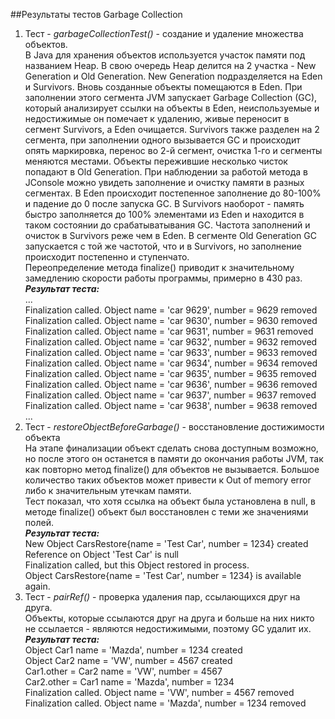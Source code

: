 ##Результаты тестов Garbage Collection

1.  Тест - _garbageCollectionTest()_ - создание и удаление множества объектов.  
В Java для хранения объектов используется участок памяти под названием Heap. В свою очередь Heap 
делится на 2 участка - New Generation и Old Generation. New Generation подразделяется на Eden и 
Survivors. Вновь созданные объекты помещаются в Eden. При заполнении этого сегмента JVM запускает 
Garbage Collection (GC), который анализирует ссылки на объекты в Eden, неиспользуемые и недостижимые
он помечает к удалению, живые переносит в сегмент Survivors, а Eden очищается. Survivors также 
разделен на 2 сегмента, при заполнении одного вызывается GC и происходит опять маркировка, перенос во 
2-й сегмент, очистка 1-го и сегменты меняются местами. Объекты пережившие несколько чисток попадают 
в Old Generation.
При наблюдении за работой метода в JConsole можно увидеть заполнение и очистку памяти в разных 
сегментах. В Eden происходит постепенное заполнение до 80-100% и падение до 0 после запуска GC. 
В Survivors наоборот - память быстро заполняется до 100% элементами из Eden и находится в таком 
состоянии до срабатыватывания GC. Частота заполнений и очисток в Survivors реже чем в Eden. В сегменте 
Old Generation GC запускается с той же частотой, что и в Survivors, но заполнение происходит 
постепенно и ступенчато.  
Переопределение метода finalize() приводит к значительному
замедлению скорости работы программы, примерно в 430 раз.   
___Результат теста:___   
...  
Finalization called. Object name = 'car 9629', number = 9629 removed  
Finalization called. Object name = 'car 9630', number = 9630 removed  
Finalization called. Object name = 'car 9631', number = 9631 removed  
Finalization called. Object name = 'car 9632', number = 9632 removed  
Finalization called. Object name = 'car 9633', number = 9633 removed  
Finalization called. Object name = 'car 9634', number = 9634 removed  
Finalization called. Object name = 'car 9635', number = 9635 removed  
Finalization called. Object name = 'car 9636', number = 9636 removed  
Finalization called. Object name = 'car 9637', number = 9637 removed  
Finalization called. Object name = 'car 9638', number = 9638 removed  
...  
2. Тест - _restoreObjectBeforeGarbage()_ - восстановление достижимости объекта   
На этапе финализации объект сделать снова доступным возможно, но после этого он останется в 
памяти до окончания работы JVM, так как повторно метод finalize() для объектов не вызывается.
Большое количество таких объектов может привести к Out of memory error либо к значительным утечкам 
памяти.   
Тест показал, что хотя ссылка на объект была  установлена в null, в методе finalize() объект был 
восстановлен с теми же значениями полей.  
___Результат теста:___  
New Object CarsRestore{name = 'Test Car', number = 1234} created    
Reference on Object 'Test Car' is null  
Finalization called, but this Object restored in process.  
Object CarsRestore{name = 'Test Car', number = 1234} is available again.
3. Тест - _pairRef()_ - проверка удаления пар, ссылающихся друг на друга.  
Oбъекты, которые ссылаются друг на друга и больше на них никто не ссылается - являются 
недостижимыми, поэтому GC удалит их.  
___Результат теста:___   
Object Car1 name = 'Mazda', number = 1234 created  
Object Car2 name = 'VW', number = 4567 created  
Car1.other = Car2 name = 'VW', number = 4567  
Car2.other = Car1 name = 'Mazda', number = 1234  
Finalization called. Object name = 'VW', number = 4567 removed  
Finalization called. Object name = 'Mazda', number = 1234 removed  